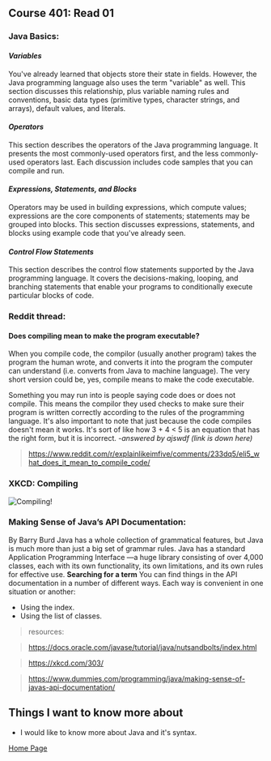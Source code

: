 ## **Course 401: Read 01**


### **Java Basics:**
#### *Variables*
You've already learned that objects store their state in fields. However, the Java programming language also uses the term "variable" as well. This section discusses this relationship, plus variable naming rules and conventions, basic data types (primitive types, character strings, and arrays), default values, and literals.

#### *Operators*
This section describes the operators of the Java programming language. It presents the most commonly-used operators first, and the less commonly-used operators last. Each discussion includes code samples that you can compile and run.

#### *Expressions, Statements, and Blocks*
Operators may be used in building expressions, which compute values; expressions are the core components of statements; statements may be grouped into blocks. This section discusses expressions, statements, and blocks using example code that you've already seen.

#### *Control Flow Statements*
This section describes the control flow statements supported by the Java programming language. It covers the decisions-making, looping, and branching statements that enable your programs to conditionally execute particular blocks of code.


### **Reddit thread:**
#### **Does compiling mean to make the program executable?**
When you compile code, the compilor (usually another program) takes the program the human wrote, and converts it into the program the computer can understand (i.e. converts from Java to machine language). The very short version could be, yes, compile means to make the code executable.

Something you may run into is people saying code does or does not compile. This means the compilor they used checks to make sure their program is written correctly according to the rules of the programming language.
It's also important to note that just because the code compiles doesn't mean it works. It's sort of like how 3 + 4 < 5 is an equation that has the right form, but it is incorrect.
*-answered by ajswdf (link is down here)*
>https://www.reddit.com/r/explainlikeimfive/comments/233dq5/eli5_what_does_it_mean_to_compile_code/


### **XKCD: Compiling**
![Compiling!](https://imgs.xkcd.com/comics/compiling.png "San Juan Mountains")


### **Making Sense of Java’s API Documentation:**
By Barry Burd
Java has a whole collection of grammatical features, but Java is much more than just a big set of grammar rules. Java has a standard Application Programming Interface —a huge library consisting of over 4,000 classes, each with its own functionality, its own limitations, and its own rules for effective use.
**Searching for a term**
You can find things in the API documentation in a number of different ways. Each way is convenient in one situation or another:
+ Using the index.
+ Using the list of classes.


>resources: 

>https://docs.oracle.com/javase/tutorial/java/nutsandbolts/index.html

>https://xkcd.com/303/

>https://www.dummies.com/programming/java/making-sense-of-javas-api-documentation/

## Things I want to know more about
+ I would like to know more about Java and it's syntax.



[Home Page](../README.md)
